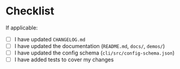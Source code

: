 <!--
There's no need to add anything here, but feel free to add a personal message.
Please describe the changes in this PR in the commit message(s) instead, with
each commit representing one logical change. Address code review comments by
rewriting the commits rather than adding commits on top. Use force-push when
pushing the updated commits (`jj git push` does that automatically when you
rewrite commits). Merge the PR at will once it's been approved. See
https://github.com/jj-vcs/jj/blob/main/docs/contributing.md for details.
Note that you need to sign Google's CLA to contribute.
-->

# Checklist

If applicable:

- [ ] I have updated `CHANGELOG.md`
- [ ] I have updated the documentation (`README.md`, `docs/`, `demos/`)
- [ ] I have updated the config schema (`cli/src/config-schema.json`)
- [ ] I have added tests to cover my changes
